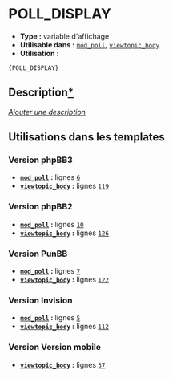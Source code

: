 # POLL_DISPLAY
* __Type :__ variable d'affichage
* __Utilisable dans :__ [`mod_poll`](../tpl/mod_poll.md#readme), [`viewtopic_body`](../tpl/viewtopic_body.md#readme)
* __Utilisation :__

```smarty
{POLL_DISPLAY}
```

## Description[*](https://fa-tvars.appspot.com/var/POLL_DISPLAY)
[*Ajouter une description*](https://fa-tvars.appspot.com/var/POLL_DISPLAY)

## Utilisations dans les templates

### Version phpBB3
* __[`mod_poll`](../tpl/mod_poll.md#readme) :__ lignes [`6`](../src/prosilver/mod_poll.tpl#L6)
* __[`viewtopic_body`](../tpl/viewtopic_body.md#readme) :__ lignes [`119`](../src/prosilver/viewtopic_body.tpl#L119)

### Version phpBB2
* __[`mod_poll`](../tpl/mod_poll.md#readme) :__ lignes [`10`](../src/subsilver/mod_poll.tpl#L10)
* __[`viewtopic_body`](../tpl/viewtopic_body.md#readme) :__ lignes [`126`](../src/subsilver/viewtopic_body.tpl#L126)

### Version PunBB
* __[`mod_poll`](../tpl/mod_poll.md#readme) :__ lignes [`7`](../src/punbb/mod_poll.tpl#L7)
* __[`viewtopic_body`](../tpl/viewtopic_body.md#readme) :__ lignes [`122`](../src/punbb/viewtopic_body.tpl#L122)

### Version Invision
* __[`mod_poll`](../tpl/mod_poll.md#readme) :__ lignes [`5`](../src/invision/mod_poll.tpl#L5)
* __[`viewtopic_body`](../tpl/viewtopic_body.md#readme) :__ lignes [`112`](../src/invision/viewtopic_body.tpl#L112)

### Version Version mobile
* __[`viewtopic_body`](../tpl/viewtopic_body.md#readme) :__ lignes [`37`](../src/mobile/viewtopic_body.tpl#L37)

